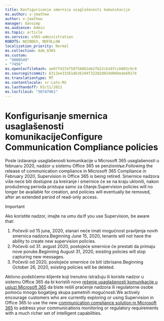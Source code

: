```yaml
---
title: Konfigurisanje smernica usaglašenosti komunikacije
ms.author: v-jmathew
author: v-jmathew
manager: dansimp
ms.audience: Admin
ms.topic: article
ms.service: o365-administration
ROBOTS: NOINDEX, NOFOLLOW
localization_priority: Normal
ms.collection: Adm_O365
ms.custom:
- "9000549"
- "7456"
ms.openlocfilehash: ae07f437ef50756862eb2f622cb107ccb003c9c9
ms.sourcegitcommit: 6312ee31561db36104f32282d019d069ede69174
ms.translationtype: MT
ms.contentlocale: sr-Latn-RS
ms.lasthandoff: 03/11/2021
ms.locfileid: "50747961"
---
```

# <a name="configure-communication-compliance-policies"></a><span data-ttu-id="f32c0-102">Konfigurisanje smernica usaglašenosti komunikacije</span><span class="sxs-lookup"><span data-stu-id="f32c0-102">Configure Communication Compliance policies</span></span>

<span data-ttu-id="f32c0-103">Posle izdavanja usaglašenosti komunikacije u Microsoft 365 usaglašenosti u februaru 2020, nadzor u sistemu Office 365 se penzioniљe.</span><span class="sxs-lookup"><span data-stu-id="f32c0-103">Following the release of communication compliance in Microsoft 365 Compliance in February 2020, Supervision in Office 365 is being retired.</span></span> <span data-ttu-id="f32c0-104">Smernice nadzora više neće biti dostupne za kreiranje i smernice će se na kraju ukloniti, nakon produženog perioda pristupa samo za čitanje.</span><span class="sxs-lookup"><span data-stu-id="f32c0-104">Supervision policies will no longer be available for creation, and policies will eventually be removed, after an extended period of read-only access.</span></span>

> [!IMPORTANT]
> <span data-ttu-id="f32c0-105">Ako koristite nadzor, imajte na umu da:</span><span class="sxs-lookup"><span data-stu-id="f32c0-105">If you use Supervision, be aware that:</span></span>
>
> 1. <span data-ttu-id="f32c0-106">Počevši od 15 juna, 2020, stanari neće imati mogućnost pravljenja novih smernica nadzora.</span><span class="sxs-lookup"><span data-stu-id="f32c0-106">Beginning June 15, 2020, tenants will not have the ability to create new supervision policies.</span></span>
> 2. <span data-ttu-id="f32c0-107">Počevši od 31. avgust 2020, postojeće smernice će prestati da primaju nove poruke.</span><span class="sxs-lookup"><span data-stu-id="f32c0-107">Beginning August 31, 2020, existing policies will stop capturing new messages.</span></span>
> 3. <span data-ttu-id="f32c0-108">Počevši od 2020, postojeće smernice će biti izbrisane.</span><span class="sxs-lookup"><span data-stu-id="f32c0-108">Beginning October 26, 2020, existing policies will be deleted.</span></span>

<span data-ttu-id="f32c0-109">Aktivno podstićemo klijente koji trenutno istražuju ili koriste nadzor u sistemu Office 365 da bi koristili novo [rešenje usaglašenosti komunikacije u usluzi Microsoft 365](https://go.microsoft.com/fwlink/?linkid=2128593) da biste rešili praćenje nadzora ili regulatorne osobe pomoću mnogo bogatijeg skupa pametnih mogućnosti.</span><span class="sxs-lookup"><span data-stu-id="f32c0-109">We actively encourage customers who are currently exploring or using Supervision in Office 365 to use the new [communication compliance solution in Microsoft 365](https://go.microsoft.com/fwlink/?linkid=2128593) to address your communications monitoring or regulatory requirements with a much richer set of intelligent capabilities.</span></span>
